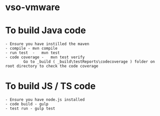 # vso-vmware

# To build Java code

    - Ensure you have instilled the maven
    - compile - mvn compile
    - run test  -   mvn test    
    - code coverage -   mvn test verify
            Go to _build ( _build\testReports\codecoverage ) folder on root directory to check the code coverage

# To build JS / TS  code
    
    - Ensure you have node.js installed
    - code build - gulp
    - test run - gulp test
